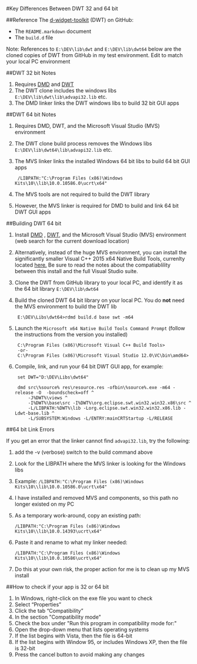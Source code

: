 #Key Differences Between DWT 32 and 64 bit

##Reference
The [d-widget-toolkit](https://www.github.com/d-widget-toolkit/dwt) (DWT) on GitHub:

* The `README.markdown` document
* The `build.d` file

Note: References to `E:\DEV\lib\dwt` and `E:\DEV\lib\dwt64` below are the cloned copies of DWT from GitHub in my test environment. Edit to match your local PC environment

##DWT 32 bit Notes

1. Requires [DMD](https://www.dlang.org) and [DWT](https://www.github.com/d-widget-toolkit/dwt)
1. The DWT clone includes the windows libs `E:\DEV\lib\dwt\lib\advapi32.lib` etc.
1. The DMD linker links the DWT windows libs to build 32 bit GUI apps

##DWT 64 bit Notes

1. Requires DMD, DWT, and the Microsoft Visual Studio (MVS) environment
1. The DWT clone build process removes the Windows libs `E:\DEV\lib\dwt64\lib\advapi32.lib` etc.
1. The MVS linker links the installed Windows 64 bit libs to build 64 bit GUI apps

		/LIBPATH:"C:\Program Files (x86)\Windows Kits\10\\lib\10.0.10586.0\ucrt\x64" 

1. The MVS tools are not required to build the DWT library
1. However, the MVS linker is required for DMD to build and link 64 bit DWT GUI apps

##Building DWT 64 bit

1. Install [DMD](https://www.dlang.org) , [DWT](https://www.github.com/d-widget-toolkit/dwt), and the Microsoft Visual Studio (MVS) environment (web search for the current download location)
1. Alternatively, instead of the huge MVS environment, you can install the significantly smaller Visual C++ 2015 x64 Native Build Tools, currenlty located [here.](http://landinghub.visualstudio.com/visual-cpp-build-tools) Be sure to read the notes about the compatiablility between this install and the full Visual Studio suite.
1. Clone the DWT from GitHub library to your local PC, and identify it as the 64 bit library `E:\DEV\lib\dwt64`
1. Build the cloned DWT 64 bit library on your local PC.  You do **not** need the MVS environment to build the DWT lib

        E:\DEV\Libs\dwt64>rdmd build.d base swt -m64

1. Launch the `Microsoft x64 Native Build Tools Command Prompt` (follow the instructions from the version you installed)

		C:\Program Files (x86)\Microsoft Visual C++ Build Tools>
        -or-
		C:\Program Files (x86)\Microsoft Visual Studio 12.0\VC\bin\amd64>

1. Compile, link, and run your 64 bit DWT GUI app, for example:

        set DWT="D:\DEV\Libs\dwt64"
        
        dmd src\%source% res\resource.res -ofbin\%source%.exe -m64 -release -O  -boundscheck=off ^
            -J%DWT%\views ^
            -I%DWT%\base\src -I%DWT%\org.eclipse.swt.win32.win32.x86\src ^
            -L/LIBPATH:%DWT%\lib -Lorg.eclipse.swt.win32.win32.x86.lib -Ldwt-base.lib ^
            -L/SUBSYSTEM:Windows -L/ENTRY:mainCRTStartup -L/RELEASE

##64 bit Link Errors

If you get an error that the linker cannot find `advapi32.lib`, try the following:

1. add the -v (verbose) switch to the build command above
1. Look for the LIBPATH where the MVS linker is looking for the Windows libs
1. Example: `/LIBPATH:"C:\Program Files (x86)\Windows Kits\10\\lib\10.0.10586.0\ucrt\x64"`
1. I have installed and removed MVS and components, so this path no longer existed on my PC
1. As a temporary work-around, copy an existing path:

	`/LIBPATH:"C:\Program Files (x86)\Windows Kits\10\\lib\10.0.14393\ucrt\x64"`
	
1. Paste it and rename to what my linker needed:

	`/LIBPATH:"C:\Program Files (x86)\Windows Kits\10\\lib\10.0.10586\ucrt\x64"`

1. Do this at your own risk, the proper action for me is to clean up my MVS install

##How to check if your app is 32 or 64 bit
1. In Windows, right-click on the exe file you want to check
1. Select “Properties”
1. Click the tab “Compatibility”
1. In the section "Compatibility mode"
1. Check the box under "Run this program in compatibility mode for:"
1. Open the drop-down menu that lists operating systems
1. If the list begins with Vista, then the file is 64-bit
1. If the list begins with Window 95, or includes Windows XP, then the file is 32-bit
1. Press the cancel button to avoid making any changes

